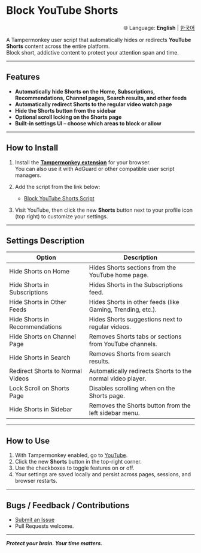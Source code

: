 # Block YouTube Shorts

<p align="right">
🌐 Language: 
<strong>English</strong> |
<a href="README.md">한국어</a>
</p>

A Tampermonkey user script that automatically hides or redirects **YouTube Shorts** content across the entire platform.  
Block short, addictive content to protect your attention span and time.

---

## Features

* **Automatically hide Shorts on the Home, Subscriptions, Recommendations, Channel pages, Search results, and other feeds**
* **Automatically redirect Shorts to the regular video watch page**
* **Hide the Shorts button from the sidebar**
* **Optional scroll locking on the Shorts page**
* **Built-in settings UI – choose which areas to block or allow**

---

## How to Install

1. Install the **[Tampermonkey extension](https://www.tampermonkey.net/)** for your browser.  
   You can also use it with AdGuard or other compatible user script managers.

2. Add the script from the link below:

   * [Block YouTube Shorts Script](https://update.greasyfork.org/scripts/547991/Block%20Youtube%20Shorts.user.js)

3. Visit YouTube, then click the new **Shorts** button next to your profile icon (top right) to customize your settings.

---

## Settings Description

| Option                      | Description                                                            |
|----------------------------|------------------------------------------------------------------------|
| Hide Shorts on Home        | Hides Shorts sections from the YouTube home page.                      |
| Hide Shorts in Subscriptions | Hides Shorts in the Subscriptions feed.                              |
| Hide Shorts in Other Feeds | Hides Shorts in other feeds (like Gaming, Trending, etc.).             |
| Hide Shorts in Recommendations | Hides Shorts suggestions next to regular videos.                  |
| Hide Shorts on Channel Page | Removes Shorts tabs or sections from YouTube channels.               |
| Hide Shorts in Search      | Removes Shorts from search results.                                   |
| Redirect Shorts to Normal Videos | Automatically redirects Shorts to the normal video player.    |
| Lock Scroll on Shorts Page | Disables scrolling when on the Shorts page.                            |
| Hide Shorts in Sidebar     | Removes the Shorts button from the left sidebar menu.                  |

---

## How to Use

1. With Tampermonkey enabled, go to [YouTube](https://youtube.com).
2. Click the new **Shorts** button in the top-right corner.
3. Use the checkboxes to toggle features on or off.
4. Your settings are saved locally and persist across pages, sessions, and browser restarts.

---

## Bugs / Feedback / Contributions

* [Submit an Issue](https://github.com/onetwohour/Block-YouTube-Shorts/issues)
* Pull Requests welcome.

---

**_Protect your brain. Your time matters._**
